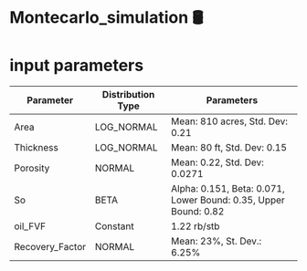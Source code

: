 # Montecarlo_simulation 🛢

# input parameters 

| Parameter           | Distribution Type | Parameters                                                      |
|---------------------|-------------------|-----------------------------------------------------------------|
| Area                | LOG_NORMAL        | Mean: 810 acres, Std. Dev: 0.21                                 |
| Thickness           | LOG_NORMAL        | Mean: 80 ft, Std. Dev: 0.15                                     |
| Porosity            | NORMAL            | Mean: 0.22, Std. Dev: 0.0271                                    |
| So                  | BETA              | Alpha: 0.151, Beta: 0.071, Lower Bound: 0.35, Upper Bound: 0.82 |
| oil_FVF             | Constant          | 1.22 rb/stb                                                     |
| Recovery_Factor     | NORMAL            | Mean: 23%, St. Dev.: 6.25%                                      |



